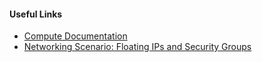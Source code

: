 #### Useful Links
* [Compute Documentation](#{@sap_docu_url}/docs/servers/details.html)
* [Networking Scenario: Floating IPs and Security Groups](#{@sap_docu_url}/docs/network/start/start_1.html)
